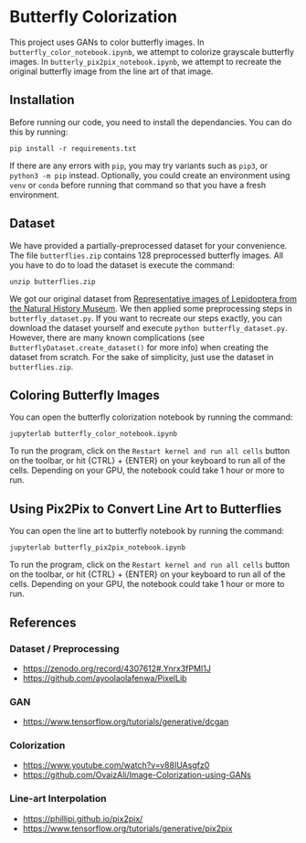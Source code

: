 # Butterfly Colorization

This project uses GANs to color butterfly images. In `butterfly_color_notebook.ipynb`, we attempt to colorize grayscale butterfly images. In `butterly_pix2pix_notebook.ipynb`, we attempt to recreate the original butterfly image from the line art of that image. 

## Installation

Before running our code, you need to install the dependancies. You can do this by running:

`pip install -r requirements.txt`

If there are any errors with `pip`, you may try variants such as `pip3`, or `python3 -m pip` instead. Optionally, you could create an environment using `venv` or `conda` before running that command so that you have a fresh environment.

## Dataset

We have provided a partially-preprocessed dataset for your convenience. The file `butterflies.zip` contains 128 preprocessed butterfly images. All you have to do to load the dataset is execute the command:

`unzip butterflies.zip`

We got our original dataset from [Representative images of Lepidoptera from the Natural History Museum](https://zenodo.org/record/4307612#.Ym2CrtrMKUk). We then applied some preprocessing steps in `butterfly_dataset.py`. If you want to recreate our steps exactly, you can download the dataset yourself and execute `python butterfly_dataset.py`. However, there are many known complications (see `ButterflyDataset.create_dataset()` for more info) when creating the dataset from scratch. For the sake of simplicity, just use the dataset in `butterflies.zip`. 

## Coloring Butterfly Images

You can open the butterfly colorization notebook by running the command:

`jupyterlab butterfly_color_notebook.ipynb`

To run the program, click on the `Restart kernel and run all cells` button on the toolbar, or hit {CTRL} + {ENTER} on your keyboard to run all of the cells. Depending on your GPU, the notebook could take 1 hour or more to run. 

## Using Pix2Pix to Convert Line Art to Butterflies

You can open the line art to butterfly notebook by running the command:

`jupyterlab butterfly_pix2pix_notebook.ipynb`

To run the program, click on the `Restart kernel and run all cells` button on the toolbar, or hit {CTRL} + {ENTER} on your keyboard to run all of the cells. Depending on your GPU, the notebook could take 1 hour or more to run. 


## References

### Dataset / Preprocessing
* https://zenodo.org/record/4307612#.Ynrx3fPMI1J
* https://github.com/ayoolaolafenwa/PixelLib 

### GAN 
* https://www.tensorflow.org/tutorials/generative/dcgan
 
### Colorization
* https://www.youtube.com/watch?v=v88IUAsgfz0
* https://github.com/OvaizAli/Image-Colorization-using-GANs

### Line-art Interpolation 
* https://phillipi.github.io/pix2pix/
* https://www.tensorflow.org/tutorials/generative/pix2pix


